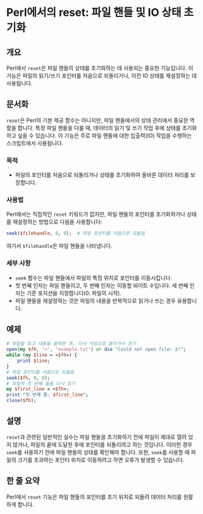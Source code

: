 <!--
Meta Description: # Perl에서의 reset: 파일 핸들 및 IO 상태 초기화 ## 개요 Perl에서 `reset`은 파일 핸들의 상태를 초기화하는 데 사용되는 중요한 기능입니다. 이 기능은 파일의 읽기/쓰기 포인터를 처음으로 되돌리거나, 이전 IO 상태를 재설정하는 데 사용됩니다. ...
Meta Keywords: 파일의, 포인터를, reset, 상태를, 처음으로
-->

# Perl에서의 reset: 파일 핸들 및 IO 상태 초기화

## 개요
Perl에서 `reset`은 파일 핸들의 상태를 초기화하는 데 사용되는 중요한 기능입니다. 이 기능은 파일의 읽기/쓰기 포인터를 처음으로 되돌리거나, 이전 IO 상태를 재설정하는 데 사용됩니다.

## 문서화
`reset`은 Perl의 기본 제공 함수는 아니지만, 파일 핸들에서의 상태 관리에서 중요한 역할을 합니다. 특정 파일 핸들을 다룰 때, 데이터의 읽기 및 쓰기 작업 후에 상태를 초기화하고 싶을 수 있습니다. 이 기능은 주로 파일 핸들에 대한 입출력(IO) 작업을 수행하는 스크립트에서 사용됩니다.

### 목적
- 파일의 포인터를 처음으로 되돌리거나 상태를 초기화하여 올바른 데이터 처리를 보장합니다.

### 사용법
Perl에서는 직접적인 `reset` 키워드가 없지만, 파일 핸들의 포인터를 초기화하거나 상태를 재설정하는 방법으로 다음을 사용합니다:
```perl
seek($filehandle, 0, 0);  # 파일 포인터를 처음으로 되돌림
```
여기서 `$filehandle`은 파일 핸들을 나타냅니다.

### 세부 사항
- `seek` 함수는 파일 핸들에서 파일의 특정 위치로 포인터를 이동시킵니다.
- 첫 번째 인자는 파일 핸들이고, 두 번째 인자는 이동할 바이트 수입니다. 세 번째 인자는 기준 포지션을 지정합니다(0: 파일의 시작).
- 파일 핸들을 재설정하는 것은 파일의 내용을 반복적으로 읽거나 쓰는 경우 유용합니다.

## 예제
```perl
# 파일을 읽고 내용을 출력한 후, 다시 처음으로 돌아가서 읽기
open(my $fh, '<', 'example.txt') or die "Could not open file: $!";
while (my $line = <$fh>) {
    print $line;
}
# 파일 포인터를 처음으로 되돌림
seek($fh, 0, 0);
# 파일의 첫 번째 줄을 다시 읽기
my $first_line = <$fh>;
print "첫 번째 줄: $first_line";
close($fh);
```

## 설명
`reset`과 관련된 일반적인 실수는 파일 핸들을 초기화하기 전에 파일이 제대로 열려 있지 않거나, 파일의 끝에 도달한 후에 포인터를 되돌리려고 하는 것입니다. 이러한 경우 `seek`를 사용하기 전에 파일 핸들의 상태를 확인해야 합니다. 또한, `seek`를 사용할 때 파일의 크기를 초과하는 포인터 위치로 이동하려고 하면 오류가 발생할 수 있습니다.

## 한 줄 요약
Perl에서 `reset` 기능은 파일 핸들의 포인터를 초기 위치로 되돌려 데이터 처리를 원활하게 합니다.